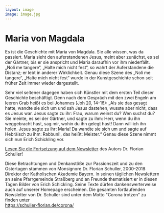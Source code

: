 ```yaml
---
layout: image
image: image.jpg
---
```


# Maria von Magdala
  
Es ist die Geschichte mit Maria von Magdala. Sie alle wissen, was da passiert. Maria sieht den auferstandenen Jesus, meint aber zunächst, es sei der Gärtner, bis er sie anspricht und Maria daraufhin vor ihm niederfällt. „Noli me tangere“, „Halte mich nicht fest“, so wahrt der Auferstandene die Distanz; er lebt in anderer Wirklichkeit.  Genau diese Szene des „Noli me tangere“, „Halte mich nicht fest“ wurde in der Kunstgeschichte schon seit früher Zeit immer wieder dargestellt.

Sehr viel seltener dagegen haben sich Künstler mit dem ersten Teil dieser Geschichte beschäftigt.  Denn nach dem Gespräch mit den zwei Engeln am leeren Grab heißt es bei Johannes (Joh 20, 14-16): „Als sie das gesagt hatte, wandte sie sich um und sah Jesus dastehen, wusste aber nicht, dass es Jesus war. Jesus sagte zu ihr: Frau, warum weinst du? Wen suchst du? Sie meinte, es sei der Gärtner, und sagte zu ihm: Herr, wenn du ihn weggebracht hast, sag mir, wohin du ihn gelegt hast! Dann will ich ihn holen. Jesus sagte zu ihr: Maria! Da wandte sie sich um und sagte auf Hebräisch zu ihm: Rabbuni!, das heißt: Meister.“ Genau diese Szene nimmt sich nun Erich Schickling vor.

[Lesen Sie die Fortsetzung auf dem Newsletter](https://schuller-florian.de/corona/2020/04/corona-trotzen-27/) des Autors Dr. Florian Schuller!


Diese Betrachtungen und Denkanstöße zur Passionszeit und zu den Ostertagen stammen von Monsignore Dr. Florian Schuller, 2000-2018 Direktor der Katholischen Akademie Bayern. In seinen täglichen Newslettern an seine Pfarrgemeinde Straßberg und an Freunde thematisiert er in diesen Tagen Bilder von Erich Schickling. Seine Texte dürfen dankenswerterweise auch auf unserer Homepage erscheinen. Die gesamten fortlaufenden Newsletter von Dr. Schuller sind unter dem Motto "Corona trotzen" zu finden unter   
https://schuller-florian.de/corona/